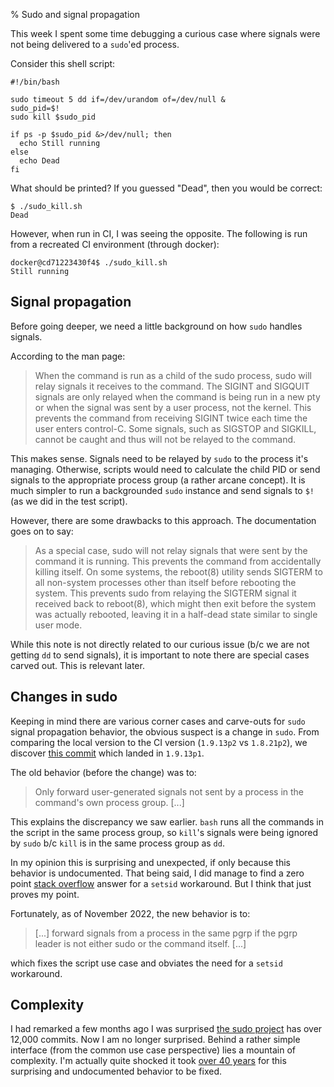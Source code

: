% Sudo and signal propagation

This week I spent some time debugging a curious case where signals were not
being delivered to a `sudo`'ed process.

Consider this shell script:

```
#!/bin/bash

sudo timeout 5 dd if=/dev/urandom of=/dev/null &
sudo_pid=$!
sudo kill $sudo_pid

if ps -p $sudo_pid &>/dev/null; then
  echo Still running
else
  echo Dead
fi
```

What should be printed? If you guessed "Dead", then you would be correct:

```
$ ./sudo_kill.sh
Dead
```

However, when run in CI, I was seeing the opposite. The following is run
from a recreated CI environment (through docker):

```
docker@cd71223430f4$ ./sudo_kill.sh
Still running
```

## Signal propagation

Before going deeper, we need a little background on how `sudo` handles signals.

According to the man page:

> When the command is run as a child of the sudo process, sudo will relay
> signals it receives to the command.  The SIGINT and SIGQUIT signals are only
> relayed when the command is being run in a new pty or when the signal was
> sent by a user process, not the kernel.  This prevents the command from
> receiving SIGINT twice each time the user enters control-C.  Some signals,
> such as SIGSTOP and SIGKILL, cannot be caught and thus will not be relayed to
> the command.

This makes sense. Signals need to be relayed by `sudo` to the process it's
managing. Otherwise, scripts would need to calculate the child PID or send
signals to the appropriate process group (a rather arcane concept). It is
much simpler to run a backgrounded `sudo` instance and send signals to `$!` (as
we did in the test script).

However, there are some drawbacks to this approach. The documentation goes on
to say:

> As a special case, sudo will not relay signals that were sent by the command
> it is running. This prevents the command from accidentally killing itself.
> On some systems, the reboot(8) utility sends SIGTERM to all non-system
> processes other than itself before rebooting the system.  This prevents sudo
> from relaying the SIGTERM signal it received back to reboot(8), which might
> then exit before the system was actually rebooted, leaving it in a half-dead
> state similar to single user mode.

While this note is not directly related to our curious issue (b/c we are not
getting `dd` to send signals), it is important to note there are special cases
carved out. This is relevant later.

## Changes in sudo

Keeping in mind there are various corner cases and carve-outs for `sudo` signal
propagation behavior, the obvious suspect is a change in `sudo`. From comparing
the local version to the CI version (`1.9.13p2` vs `1.8.21p2`),
we discover [this commit][0] which landed in `1.9.13p1`.

The old behavior (before the change) was to:

> Only forward user-generated signals not sent by a process in the command's
> own process group. [...]

This explains the discrepancy we saw earlier. `bash` runs all the commands in the
script in the same process group, so `kill`'s signals were being ignored by `sudo`
b/c `kill` is in the same process group as `dd`.

In my opinion this is surprising and unexpected, if only because this behavior
is undocumented. That being said, I did manage to find a zero point [stack
overflow][3] answer for a `setsid` workaround. But I think that just proves my
point.

Fortunately, as of November 2022, the new behavior is to:

> [...] forward signals from a process in the same pgrp if the pgrp leader is not
> either sudo or the command itself. [...]

which fixes the script use case and obviates the need for a `setsid` workaround.

## Complexity

I had remarked a few months ago I was surprised [the sudo project][1] has over
12,000 commits. Now I am no longer surprised. Behind a rather simple interface
(from the common use case perspective) lies a mountain of complexity. I'm
actually quite shocked it took [over 40 years][2] for this surprising and
undocumented behavior to be fixed.



[0]: https://www.sudo.ws/repos/sudo/rev/d1bf60eac57f
[1]: https://github.com/sudo-project/sudo
[2]: https://www.sudo.ws/about/history/
[3]: https://stackoverflow.com/a/68879134
